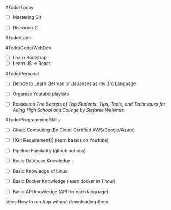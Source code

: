 #Todo/Today
- [ ] Mastering Git 
- [ ] Discorver C


#Todo/Later


#Todo/Code/WebDev
- [ ] Learn Bootstrap 
- [ ] Learn JS -> React

#Todo/Personal
- [ ] Decide to Learn German or Japanses as my 3rd Language 
- [ ] Organize Youtube playlists
- [ ] Reasearch *The Secrets of Top Students: Tips, Tools, and Techniques for Acing High School and College by Stefanie Weisman* 


#Todo/ProgrammingSkills
- [ ] Cloud Computing (Be Cloud Certified AWS/Google/Azure)
- [ ] [[Git Requirement]] (learn basics on Youtube)
- [ ] Pipeline Familarity (github actions)
- [ ] Basic Database Knowledge 
- [ ] Basic Knowledge of Linux
- [ ] Basic Docker Knowledge (learn docker in 1 hour)
- [ ] Basic API knowledge  (API for each language)


Ideas
How to run App without downloading them